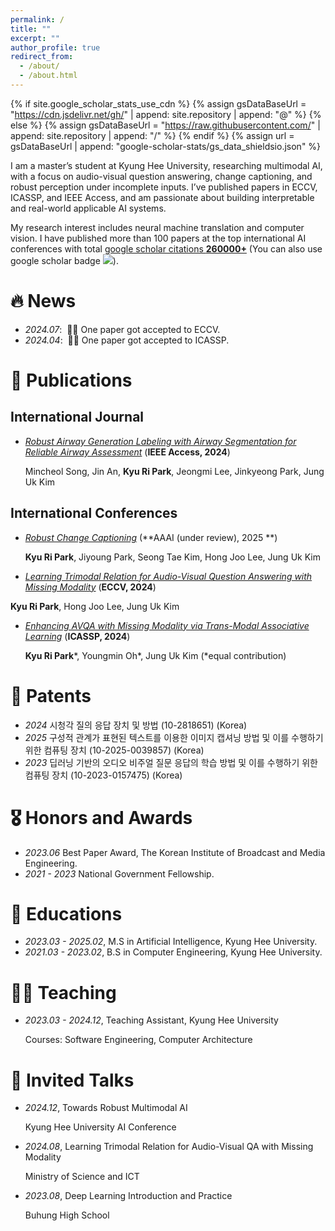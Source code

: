 ```yaml
---
permalink: /
title: ""
excerpt: ""
author_profile: true
redirect_from: 
  - /about/
  - /about.html
---
```


{% if site.google_scholar_stats_use_cdn %}
{% assign gsDataBaseUrl = "https://cdn.jsdelivr.net/gh/" | append: site.repository | append: "@" %}
{% else %}
{% assign gsDataBaseUrl = "https://raw.githubusercontent.com/" | append: site.repository | append: "/" %}
{% endif %}
{% assign url = gsDataBaseUrl | append: "google-scholar-stats/gs_data_shieldsio.json" %}

<span class='anchor' id='about-me'></span>

I am a master’s student at Kyung Hee University, researching multimodal AI, with a focus on audio-visual question answering, change captioning, and robust perception under incomplete inputs. I’ve published papers in ECCV, ICASSP, and IEEE Access, and am passionate about building interpretable and real-world applicable AI systems.

My research interest includes neural machine translation and computer vision. I have published more than 100 papers at the top international AI conferences with total <a href='https://scholar.google.com/citations?user=DhtAFkwAAAAJ'>google scholar citations <strong><span id='total_cit'>260000+</span></strong></a> (You can also use google scholar badge <a href='https://scholar.google.com/citations?user=DhtAFkwAAAAJ'><img src="https://img.shields.io/endpoint?url={{ url | url_encode }}&logo=Google%20Scholar&labelColor=f6f6f6&color=9cf&style=flat&label=citations"></a>).


# 🔥 News
- *2024.07*: &nbsp;🎉🎉 One paper got accepted to ECCV. 
- *2024.04*: &nbsp;🎉🎉 One paper got accepted to ICASSP. 

# 📝 Publications 
## International Journal
- *[Robust Airway Generation Labeling with Airway Segmentation for Reliable Airway Assessment]([http://github.com](https://ieeexplore.ieee.org/stamp/stamp.jsp?arnumber=10605782))* (**IEEE Access, 2024**)
  
  Mincheol Song, Jin An, **Kyu Ri Park**, Jeongmi Lee, Jinkyeong Park, Jung Uk Kim  

## International Conferences
- *[Robust Change Captioning](tbc)* (**AAAI (under review), 2025 **)
  
  **Kyu Ri Park**, Jiyoung Park, Seong Tae Kim, Hong Joo Lee, Jung Uk Kim
  

-  *[Learning Trimodal Relation for Audio-Visual Question Answering with Missing Modality](https://www.ecva.net/papers/eccv_2024/papers_ECCV/papers/02295.pdf)* (**ECCV, 2024**)

  **Kyu Ri Park**, Hong Joo Lee, Jung Uk Kim


- *[Enhancing AVQA with Missing Modality via Trans-Modal Associative Learning](https://ieeexplore.ieee.org/abstract/document/10446292)*  (**ICASSP, 2024**)
  
  **Kyu Ri Park**\*, Youngmin Oh\*, Jung Uk Kim  (\*equal contribution)

# 🚩 Patents
- *2024* 시청각 질의 응답 장치 및 방법 (10-2818651) (Korea)
- *2025* 구성적 관계가 표현된 텍스트를 이용한 이미지 캡셔닝 방법 및 이를 수행하기 위한 컴퓨팅 장치 (10-2025-0039857) (Korea)
- *2023* 딥러닝 기반의 오디오 비주얼 질문 응답의 학습 방법 및 이를 수행하기 위한 컴퓨팅 장치 (10-2023-0157475) (Korea)

# 🎖 Honors and Awards
- *2023.06* Best Paper Award, The Korean Institute of Broadcast and Media Engineering. 
- *2021 - 2023* National Government Fellowship. 

# 📖 Educations
- *2023.03 - 2025.02*, M.S in Artificial Intelligence, Kyung Hee University.
- *2021.03 - 2023.02*, B.S in Computer Engineering, Kyung Hee University.
  
# 🧑‍🏫 Teaching
- *2023.03 - 2024.12*, Teaching Assistant, Kyung Hee University
  
  Courses: Software Engineering, Computer Architecture


# 💬 Invited Talks
- *2024.12*, Towards Robust Multimodal AI
  
  Kyung Hee University AI Conference
  
- *2024.08*, Learning Trimodal Relation for Audio-Visual QA with Missing Modality
  
  Ministry of Science and ICT

- *2023.08*, Deep Learning Introduction and Practice
  
  Buhung High School

